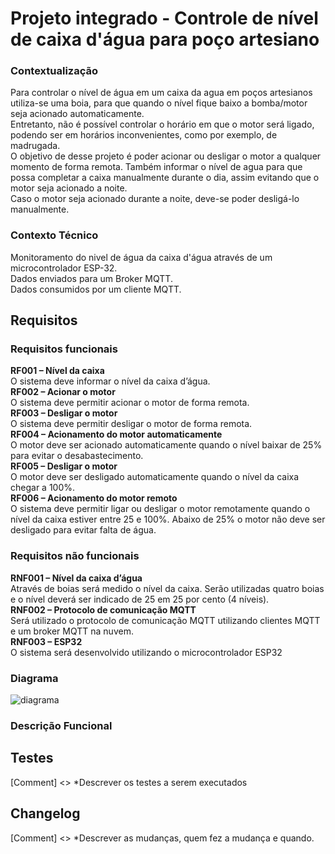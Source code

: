 # Projeto integrado - Controle de nível de caixa d'água para poço artesiano

### Contextualização

Para controlar o nível de água em um caixa da agua em poços artesianos utiliza-se uma boia, para que quando o nível fique baixo a bomba/motor seja acionado automaticamente. <br>
Entretanto, não é possível controlar o horário em que o motor será ligado, podendo ser em horários inconvenientes, como por exemplo, de madrugada.  <br>
O objetivo de desse projeto é poder acionar ou desligar o motor a qualquer momento de forma remota. Também informar o nível de agua para que possa completar a caixa manualmente durante o dia, assim evitando que o motor seja acionado a noite. <br>
Caso o motor seja acionado durante a noite, deve-se poder desligá-lo manualmente. <br>


### Contexto Técnico

Monitoramento do nivel de água da caixa d'água através de um microcontrolador ESP-32. <br>
Dados enviados para um Broker MQTT. <br>
Dados consumidos por um cliente MQTT. <br>

## Requisitos

### Requisitos funcionais

<b>RF001 – Nível da caixa</b><br>
O sistema deve informar o nível da caixa d’água.<br>
<b>RF002 – Acionar o motor</b> <br>
O sistema deve permitir acionar o motor de forma remota.  <br>
<b>RF003 – Desligar o motor</b> <br>
O sistema deve permitir desligar o motor de forma remota. <br>
<b>RF004 – Acionamento do motor automaticamente</b>  <br>
O motor deve ser acionado automaticamente quando o nível baixar de 25% para evitar o desabastecimento. <br>
<b>RF005 – Desligar o motor</b> <br>
O motor deve ser desligado automaticamente quando o nível da caixa chegar a 100%. <br>
<b>RF006 – Acionamento do motor remoto</b> <br>
O sistema deve permitir ligar ou desligar o motor remotamente quando o nível da caixa estiver entre 25 e 100%. Abaixo de 25% o motor não deve ser desligado para evitar falta de água. <br>

### Requisitos não funcionais

<b>RNF001 – Nível da caixa d’água</b><br>
Através de boias será medido o nível da caixa. Serão utilizadas quatro boias e o nível deverá ser indicado de 25 em 25 por cento (4 níveis).<br>
<b>RNF002 – Protocolo de comunicação MQTT</b><br>
Será utilizado o protocolo de comunicação MQTT utilizando clientes MQTT e um broker MQTT na nuvem.<br>
<b>RNF003 – ESP32</b><br>
O sistema será desenvolvido utilizando o microcontrolador ESP32<br>

### Diagrama

![diagrama](https://user-images.githubusercontent.com/46695647/200136950-279a5a30-f1a9-4d95-9d20-b016de873bc5.jpg)

### Descrição Funcional

## Testes
[Comment] <> *Descrever os testes a serem executados

## Changelog
[Comment] <> *Descrever as mudanças, quem fez a mudança e quando.
